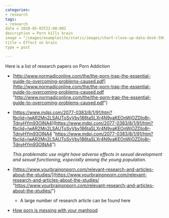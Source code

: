 ```yaml
---
categories:
- research
tags:
- research
date = 2020-05-03T22:00:00Z
description = Porn kills brain
image = "/images/examplesite/static/images/chart-close-up-data-desk-590022.jpg"
title = Effect on brain
type = post

---
```

Here is a list of research papers on Porn Addiction

* [http://www.normadiconline.com/the/the-porn-trap-the-essential-guide-to-overcoming-problems-caused.pdf](http://www.normadiconline.com/the/the-porn-trap-the-essential-guide-to-overcoming-problems-caused.pdf "http://www.normadiconline.com/the/the-porn-trap-the-essential-guide-to-overcoming-problems-caused.pdf")
* [https://www.mdpi.com/2077-0383/8/1/91/htm?fbclid=IwAR2Mn2LSAUToSyVby186taSLXr4N9yaKEOnWjOZDIo8r-TdnyHYm93OlNA4](https://www.mdpi.com/2077-0383/8/1/91/htm?fbclid=IwAR2Mn2LSAUToSyVby186taSLXr4N9yaKEOnWjOZDIo8r-TdnyHYm93OlNA4 "https://www.mdpi.com/2077-0383/8/1/91/htm?fbclid=IwAR2Mn2LSAUToSyVby186taSLXr4N9yaKEOnWjOZDIo8r-TdnyHYm93OlNA4")

    _This problematic use might have adverse effects in sexual development and sexual functioning, especially among the young population._
* [https://www.yourbrainonporn.com/relevant-research-and-articles-about-the-studies/](https://www.yourbrainonporn.com/relevant-research-and-articles-about-the-studies/ "https://www.yourbrainonporn.com/relevant-research-and-articles-about-the-studies/")
  * A large number of research article can be found here
* [How porn is messing with your manhood](https://go.gale.com/ps/anonymous?id=GALE%7CA464244381&sid=googleScholar&v=2.1&it=r&linkaccess=abs&issn=10639330&p=AONE&sw=w)
